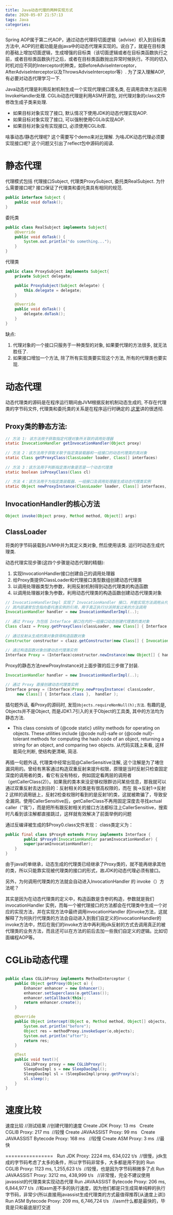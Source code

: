 ```yaml
---
title: Java动态代理的两种实现方式
date: 2020-05-07 21:57:13
tags: Java
categories:
---
```

Spring AOP属于第二代AOP，通过动态代理将切面逻辑（advise）织入到目标类方法中, AOP的拦截功能是由java中的动态代理来实现的。说白了，就是在目标类的基础上增加切面逻辑，生成增强的目标类（该切面逻辑或者在目标类函数执行之前，或者目标类函数执行之后，或者在目标类函数抛出异常时候执行。不同的切入时机对应不同的Interceptor的种类，如BeforeAdviseInterceptor，AfterAdviseInterceptor以及ThrowsAdviseInterceptor等）. 为了深入理解AOP, 有必要对动态代理学习一下.

Java动态代理是利用反射机制生成一个实现代理接口匿名类, 在调用具体方法前用InvokeHandler处理.
CGLib动态代理是利用ASM开源包, 对代理对象的class文件修改生成子类来处理.

- 如果目标对象实现了接口, 默认情况下使用JDK的动态代理实现AOP.
- 如果目标对象实现了接口, 可以强制使用CGLib实现AOP.
- 如果目标对象没有实现接口, 必须使用CGLib库.

啥事动态/静态代理呢? 这个需要写个demo来对比理解. 为啥JDK动态代理必须要实现接口呢? 这个问题又引出了reflect包中源码的阅读.

# 静态代理
代理模式包括 代理接口Subject, 代理类ProxySubject, 委托类RealSubject.
为什么需要接口呢? 接口保证了代理类和委托类具有相同的规范.
```java
public interface Subject {
    public void doTask();
}
```
委托类
```java
public class RealSubject implements Subject{
    @Override
    public void doTask() {
        System.out.println("do something...");
    }
}
```
代理类
```java
public class ProxySubject implements Subject{
    private Subject delegate;

    public ProxySubject(Subject delegate) {
        this.delegate = delegate;
    }

    @Override
    public void doTask() {
        delegate.doTask();
    }
}

```
缺点: 
1. 代理对象的一个接口只服务于一种类型的对象, 如果要代理的方法很多, 就无法胜任了.
2. 如果接口增加一个方法, 除了所有实现类要实现这个方法, 所有的代理类也要实现.

# 动态代理

动态代理类的源码是在程序运行期间由JVM根据反射机制动态生成的, 不存在代理类的字节码文件, 代理类和委托类的关系是在程序运行时确定的.[这里](https://blog.csdn.net/zpf336/article/details/82751925)讲的很透彻.

## Proxy类的静态方法:
```java
// 方法 1: 该方法用于获取指定代理对象所关联的调用处理器  
static InvocationHandler getInvocationHandler(Object proxy)   
  
// 方法 2：该方法用于获取关联于指定类装载器和一组接口的动态代理类的类对象  
static Class getProxyClass(ClassLoader loader, Class[] interfaces)   
  
// 方法 3：该方法用于判断指定类对象是否是一个动态代理类  
static boolean isProxyClass(Class cl)   
  
// 方法 4：该方法用于为指定类装载器、一组接口及调用处理器生成动态代理类实例  
static Object newProxyInstance(ClassLoader loader, Class[] interfaces, InvocationHandler h)   
```
## InvocationHandler的核心方法
```java
Object invoke(Object proxy, Method method, Object[] args) 
```
## ClassLoader
将类的字节码装载到JVM中并为其定义类对象, 然后使用该类. 运行时动态生成代理类.

动态代理实现步骤(这四个步骤是动态代理的精髓):

1. 实现InvocationHandler接口创建自己的调用处理器
2. 给Proxy类提供ClassLoader和代理接口类型数组创建动态代理类
3. 以调用处理器类型为参数，利用反射机制得到动态代理类的构造函数
4. 以调用处理器对象为参数，利用动态代理类的构造函数创建动态代理类对象
```java
// InvocationHandlerImpl 实现了 InvocationHandler 接口，并能实现方法调用从代理类到委托类的分派转发  
// 其内部通常包含指向委托类实例的引用，用于真正执行分派转发过来的方法调用  
InvocationHandler handler = new InvocationHandlerImpl(..);   
  
// 通过 Proxy 为包括 Interface 接口在内的一组接口动态创建代理类的类对象  
Class clazz = Proxy.getProxyClass(classLoader, new Class[] { Interface.class, ... });   
  
// 通过反射从生成的类对象获得构造函数对象  
Constructor constructor = clazz.getConstructor(new Class[] { InvocationHandler.class });   
  
// 通过构造函数对象创建动态代理类实例  
Interface Proxy = (Interface)constructor.newInstance(new Object[] { handler });  
```
Proxy的静态方法newProxyInstance对上面步骤的后三步做了封装.
```java
InvocationHandler handler = new InvocationHandlerImpl(..);   

// 通过 Proxy 直接创建动态代理类实例  
Interface proxy = (Interface)Proxy.newProxyInstance( classLoader,   
     new Class[] { Interface.class },  handler ); 
```

插句题外话, 看Proxy的源码时, 发现`Objects.requireNonNull(h);方法`. 有趣的是, Objects并不是Object, 而是JDK1.7引入的关于Object的工具类, 其中的方法均为静态方法.
- This class consists of {@code static} utility methods for operating on objects.  These utilities include {@code null}-safe or {@code null}-tolerant methods for computing the hash code of an object, returning a string for an object, and comparing two objects.
从代码实践上来看, 这样能简化判断, 使结构更清晰, 简洁.

再插一句题外话, 代理类中经常出现@CallerSensitive注解, 这个注解是为了堵住漏洞用的。曾经有黑客通过构造双重反射来提升权限，原理是当时反射只检查固定深度的调用者的类，看它有没有特权，例如固定看两层的调用者（getCallerClass(2)）。如果我的类本来没足够权限群访问某些信息，那我就可以通过双重反射去达到目的：反射相关的类是有很高权限的，而在 我->反射1->反射2 这样的调用链上，反射2检查权限时看到的是反射1的类，这就被欺骗了，导致安全漏洞。使用CallerSensitive后，getCallerClass不再用固定深度去寻找actual caller（“我”），而是把所有跟反射相关的接口方法都标注上CallerSensitive，搜索时凡看到该注解都直接跳过，这样就有效解决了前面举例的问题

通过反编译被生成的$Proxy0.class文件发现：
class类定义为：
```Java
public final class $Proxy0 extends Proxy implements Interface {
        public $Proxy0(InvocationHandler paramInvocationHandler) {
        super(paramInvocationHandler);
    }
}
```

由于java的单继承，动态生成的代理类已经继承了Proxy类的，就不能再继承其他的类，所以只能靠实现被代理类的接口的形式，故JDK的动态代理必须有接口。

另外，为何调用代理类的方法就会自动进入InvocationHandler 的 invoke（）方法呢？

其实是因为在动态代理类的定义中，构造函数是含参的构造，参数就是我们invocationHandler 实例，而每一个被代理接口的方法都会在代理类中生成一个对应的实现方法，并在实现方法中最终调用invocationHandler 的invoke方法，这就解释了为何执行代理类的方法会自动进入到我们自定义的invocationHandler的invoke方法中，然后在我们的invoke方法中再利用jdk反射的方式去调用真正的被代理类的业务方法，而且还可以在方法的前后去加一些我们自定义的逻辑。比如切面编程AOP等。


# CGLib动态代理

```java

public class CGLibProxy implements MethodInterceptor {
    public Object getProxy(Object o) {
        Enhancer enhancer = new Enhancer();
        enhancer.setSuperclass(o.getClass());
        enhancer.setCallback(this);
        return enhancer.create();
    }

    @Override
    public Object intercept(Object o, Method method, Object[] objects, MethodProxy methodProxy) throws Throwable {
        System.out.println("before");
        Object res = methodProxy.invokeSuper(o,objects);
        System.out.println("after");
        return res;
    }

    @Test
    public void test(){
        CGLibProxy proxy = new CGLibProxy();
        SleepDaoImpl s = new SleepDaoImpl();
        SleepDaoImpl sl = (SleepDaoImpl)proxy.getProxy(s);
        sl.sleep();
    }
}
```

# 速度比较

速度比较
//测试结果
//创建代理的速度
Create JDK Proxy: 13 ms  
Create CGLIB Proxy: 217 ms  //较慢
Create JAVAASSIST Proxy: 99 ms  
Create JAVAASSIST Bytecode Proxy: 168 ms   //较慢
Create ASM Proxy: 3 ms  //最快

================  
Run JDK Proxy: 2224 ms, 634,022 t/s  //很慢，jdk生成的字节码考虑了太多的条件，所以字节码非常多，大多都是用不到的
Run CGLIB Proxy: 1123 ms, 1,255,623 t/s  //较慢，也是因为字节码稍微多了点
Run JAVAASSIST Proxy: 3212 ms, 438,999 t/s   //非常慢，完全不建议使用javassist的代理类来实现动态代理
Run JAVAASSIST Bytecode Proxy: 206 ms, 6,844,977 t/s  //和asm差不多的执行速度，因为他们都是只生成简单纯粹的执行字节码，非常少(所以直接用javassist生成代理类的方式最值得推荐[从速度上讲])
Run ASM Bytecode Proxy: 209 ms, 6,746,724 t/s   //asm什么都是最快的，毕竟是只和最底层打交道







